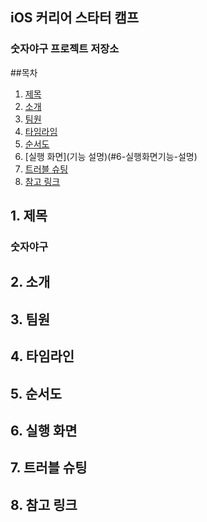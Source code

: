 ## iOS 커리어 스타터 캠프

### 숫자야구 프로젝트 저장소


##목차
1. [제목](#1-제목)
2. [소개](#2-소개)
3. [팀원](#3-팀원)
4. [타임라임](#4-타임라인)
5. [순서도](#5-순서도)
6. [실행 화면](기능 설명)(#6-실행화면기능-설명)
7. [트러블 슈팅](#7-트러블-슈팅)
8. [참고 링크](#8-참고-링크)



## 1. 제목
### 숫자야구


## 2. 소개



## 3. 팀원

## 4. 타임라인

## 5. 순서도

## 6. 실행 화면

## 7. 트러블 슈팅

## 8. 참고 링크
